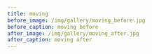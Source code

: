 ```yaml
---
title: moving
before_image: /img/gallery/moving_before.jpg 
before_caption: moving before
after_image: /img/gallery/moving_after.jpg
after_caption: moving after
---
```


